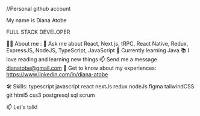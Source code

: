 //Personal github account

My name is Diana Atobe

FULL STACK DEVELOPER

👩‍💻 About me :
💬 Ask me about React, Next js, tRPC, React Native, Redux, ExpressJS, NodeJS, TypeScript, JavaScript
🌱 Currently learning Java
📚 I love reading and learning new things
📫 Send me a message dianatobe@gmail.com
📄 Get to know about my experiences: https://www.linkedin.com/in/diana-atobe

🛠 Skills:
 typescript javascript react nextJs redux nodeJs figma tailwindCSS git html5 css3 postgresql sql scrum 

📫 Let's talk!

